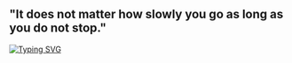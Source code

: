 ## "It does not matter how slowly you go as long as you do not stop."
<a href="https://git.io/typing-svg"><img src="https://readme-typing-svg.demolab.com?font=Fira+Code&duration=3000&pause=5000&width=435&lines=%22It+does+not+matter+how+slowly+you+go+as+long+as+you+do+not+stop.%22" alt="Typing SVG" /></a>
<!--
**n7dd29c/n7dd29c** is a ✨ _special_ ✨ repository because its `README.md` (this file) appears on your GitHub profile.

Here are some ideas to get you started:

- 🔭 I’m currently working on ...
- 🌱 I’m currently learning ...
- 👯 I’m looking to collaborate on ...
- 🤔 I’m looking for help with ...
- 💬 Ask me about ...
- 📫 How to reach me: ...
- 😄 Pronouns: ...
- ⚡ Fun fact: ...
-->
